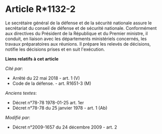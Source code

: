 # Article R*1132-2

Le secrétaire général de la défense et de la sécurité nationale assure le secrétariat du conseil de défense et de sécurité
nationale. Conformément aux directives du Président de la République et du Premier ministre, il conduit, en liaison avec les
départements ministériels concernés, les travaux préparatoires aux réunions. Il prépare les relevés de décisions, notifie les
décisions prises et en suit l'exécution.

**Liens relatifs à cet article**

_Cité par_:

  - Arrêté du 22 mai 2018 - art. 1 (V)
  - Code de la défense. - art. R1651-3 (M)

_Anciens textes_:

  - Décret n°78-78 1978-01-25 art. 1er
  - Décret n°78-78 du 25 janvier 1978 - art. 1 (Ab)

_Modifié par_:

  - Décret n°2009-1657 du 24 décembre 2009 - art. 2
